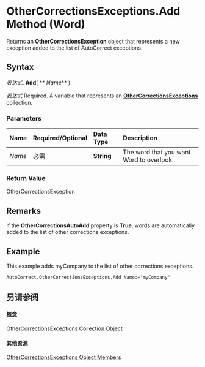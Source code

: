 
# OtherCorrectionsExceptions.Add Method (Word)

Returns an  **OtherCorrectionsException** object that represents a new exception added to the list of AutoCorrect exceptions.


## Syntax

 _表达式_. **Add**( ** _Name_** )

 _表达式_ Required. A variable that represents an **[OtherCorrectionsExceptions](f72135be-9a82-2c45-1835-8cabb18869de.md)** collection.


### Parameters



|**Name**|**Required/Optional**|**Data Type**|**Description**|
|:-----|:-----|:-----|:-----|
| _Name_|必需|**String**|The word that you want Word to overlook.|

### Return Value

OtherCorrectionsException


## Remarks

If the  **OtherCorrectionsAutoAdd** property is **True**, words are automatically added to the list of other corrections exceptions.


## Example

This example adds myCompany to the list of other corrections exceptions.


```
AutoCorrect.OtherCorrectionsExceptions.Add Name:="myCompany"
```


## 另请参阅


#### 概念


[OtherCorrectionsExceptions Collection Object](f72135be-9a82-2c45-1835-8cabb18869de.md)
#### 其他资源


[OtherCorrectionsExceptions Object Members](http://msdn.microsoft.com/library/5569aae0-899f-268e-53dd-77545065934b%28Office.15%29.aspx)